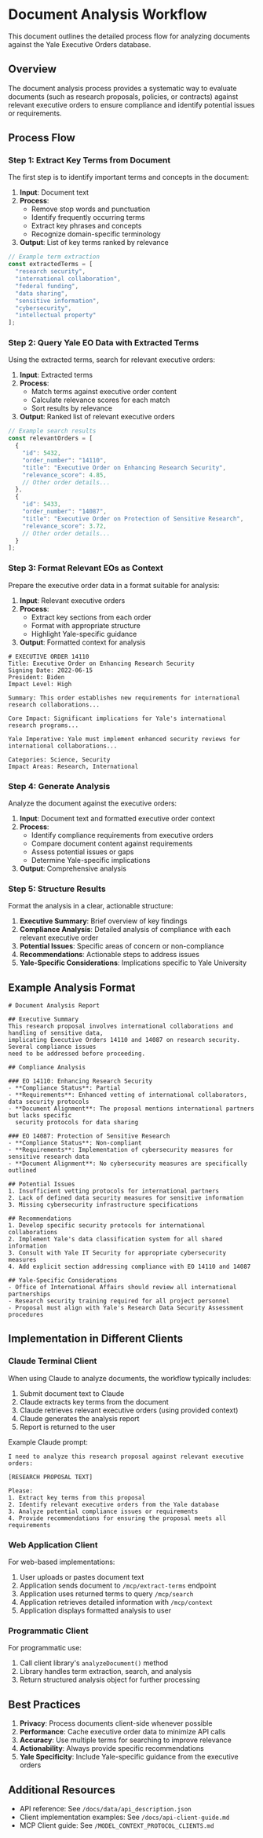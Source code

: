 # Document Analysis Workflow

This document outlines the detailed process flow for analyzing documents against the Yale Executive Orders database.

## Overview

The document analysis process provides a systematic way to evaluate documents (such as research proposals, policies, or contracts) against relevant executive orders to ensure compliance and identify potential issues or requirements.

## Process Flow

### Step 1: Extract Key Terms from Document

The first step is to identify important terms and concepts in the document:

1. **Input**: Document text
2. **Process**: 
   - Remove stop words and punctuation
   - Identify frequently occurring terms
   - Extract key phrases and concepts
   - Recognize domain-specific terminology
3. **Output**: List of key terms ranked by relevance

```javascript
// Example term extraction
const extractedTerms = [
  "research security",
  "international collaboration",
  "federal funding",
  "data sharing",
  "sensitive information",
  "cybersecurity",
  "intellectual property"
];
```

### Step 2: Query Yale EO Data with Extracted Terms

Using the extracted terms, search for relevant executive orders:

1. **Input**: Extracted terms
2. **Process**:
   - Match terms against executive order content
   - Calculate relevance scores for each match
   - Sort results by relevance
3. **Output**: Ranked list of relevant executive orders

```javascript
// Example search results
const relevantOrders = [
  {
    "id": 5432,
    "order_number": "14110",
    "title": "Executive Order on Enhancing Research Security",
    "relevance_score": 4.85,
    // Other order details...
  },
  {
    "id": 5433,
    "order_number": "14087",
    "title": "Executive Order on Protection of Sensitive Research",
    "relevance_score": 3.72,
    // Other order details...
  }
];
```

### Step 3: Format Relevant EOs as Context

Prepare the executive order data in a format suitable for analysis:

1. **Input**: Relevant executive orders
2. **Process**:
   - Extract key sections from each order
   - Format with appropriate structure
   - Highlight Yale-specific guidance
3. **Output**: Formatted context for analysis

```
# EXECUTIVE ORDER 14110
Title: Executive Order on Enhancing Research Security
Signing Date: 2022-06-15
President: Biden
Impact Level: High

Summary: This order establishes new requirements for international research collaborations...

Core Impact: Significant implications for Yale's international research programs...

Yale Imperative: Yale must implement enhanced security reviews for international collaborations...

Categories: Science, Security
Impact Areas: Research, International
```

### Step 4: Generate Analysis

Analyze the document against the executive orders:

1. **Input**: Document text and formatted executive order context
2. **Process**:
   - Identify compliance requirements from executive orders
   - Compare document content against requirements
   - Assess potential issues or gaps
   - Determine Yale-specific implications
3. **Output**: Comprehensive analysis

### Step 5: Structure Results

Format the analysis in a clear, actionable structure:

1. **Executive Summary**: Brief overview of key findings
2. **Compliance Analysis**: Detailed analysis of compliance with each relevant executive order
3. **Potential Issues**: Specific areas of concern or non-compliance
4. **Recommendations**: Actionable steps to address issues
5. **Yale-Specific Considerations**: Implications specific to Yale University

## Example Analysis Format

```
# Document Analysis Report

## Executive Summary
This research proposal involves international collaborations and handling of sensitive data, 
implicating Executive Orders 14110 and 14087 on research security. Several compliance issues
need to be addressed before proceeding.

## Compliance Analysis

### EO 14110: Enhancing Research Security
- **Compliance Status**: Partial
- **Requirements**: Enhanced vetting of international collaborators, data security protocols
- **Document Alignment**: The proposal mentions international partners but lacks specific 
  security protocols for data sharing

### EO 14087: Protection of Sensitive Research
- **Compliance Status**: Non-compliant
- **Requirements**: Implementation of cybersecurity measures for sensitive research data
- **Document Alignment**: No cybersecurity measures are specifically outlined

## Potential Issues
1. Insufficient vetting protocols for international partners
2. Lack of defined data security measures for sensitive information
3. Missing cybersecurity infrastructure specifications

## Recommendations
1. Develop specific security protocols for international collaborations
2. Implement Yale's data classification system for all shared information
3. Consult with Yale IT Security for appropriate cybersecurity measures
4. Add explicit section addressing compliance with EO 14110 and 14087

## Yale-Specific Considerations
- Office of International Affairs should review all international partnerships
- Research security training required for all project personnel
- Proposal must align with Yale's Research Data Security Assessment procedures
```

## Implementation in Different Clients

### Claude Terminal Client

When using Claude to analyze documents, the workflow typically includes:

1. Submit document text to Claude
2. Claude extracts key terms from the document
3. Claude retrieves relevant executive orders (using provided context)
4. Claude generates the analysis report
5. Report is returned to the user

Example Claude prompt:

```
I need to analyze this research proposal against relevant executive orders:

[RESEARCH PROPOSAL TEXT]

Please:
1. Extract key terms from this proposal
2. Identify relevant executive orders from the Yale database
3. Analyze potential compliance issues or requirements
4. Provide recommendations for ensuring the proposal meets all requirements
```

### Web Application Client

For web-based implementations:

1. User uploads or pastes document text
2. Application sends document to `/mcp/extract-terms` endpoint
3. Application uses returned terms to query `/mcp/search`
4. Application retrieves detailed information with `/mcp/context`
5. Application displays formatted analysis to user

### Programmatic Client

For programmatic use:

1. Call client library's `analyzeDocument()` method
2. Library handles term extraction, search, and analysis
3. Return structured analysis object for further processing

## Best Practices

1. **Privacy**: Process documents client-side whenever possible
2. **Performance**: Cache executive order data to minimize API calls
3. **Accuracy**: Use multiple terms for searching to improve relevance
4. **Actionability**: Always provide specific recommendations
5. **Yale Specificity**: Include Yale-specific guidance from the executive orders

## Additional Resources

- API reference: See `/docs/data/api_description.json`
- Client implementation examples: See `/docs/api-client-guide.md`
- MCP Client guide: See `/MODEL_CONTEXT_PROTOCOL_CLIENTS.md`